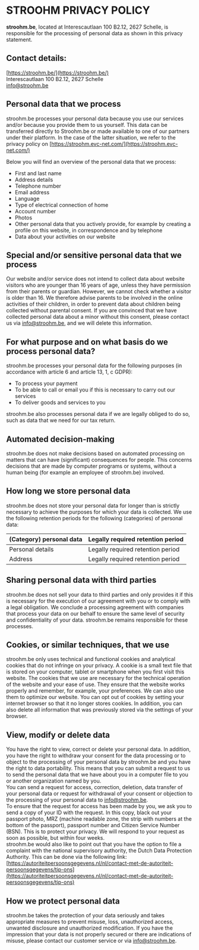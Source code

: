 # STROOHM PRIVACY POLICY

**stroohm.be**, located at Interescautlaan 100 B2.12, 2627 Schelle, is responsible for the processing of personal data as shown in this privacy statement.

## Contact details:
[https://stroohm.be/](https://stroohm.be/)  
Interescautlaan 100 B2.12, 2627 Schelle  
info@stroohm.be  

## Personal data that we process
stroohm.be processes your personal data because you use our services and/or because you provide them to us yourself. This data can be transferred directly to Stroohm.be or made available to one of our partners under their platform. In the case of the latter situation, we refer to the privacy policy on [https://stroohm.evc-net.com/](https://stroohm.evc-net.com/)

Below you will find an overview of the personal data that we process:

- First and last name
- Address details
- Telephone number
- Email address
- Language
- Type of electrical connection of home
- Account number
- Photos
- Other personal data that you actively provide, for example by creating a profile on this website, in correspondence and by telephone
- Data about your activities on our website

## Special and/or sensitive personal data that we process
Our website and/or service does not intend to collect data about website visitors who are younger than 16 years of age, unless they have permission from their parents or guardian. However, we cannot check whether a visitor is older than 16. We therefore advise parents to be involved in the online activities of their children, in order to prevent data about children being collected without parental consent. If you are convinced that we have collected personal data about a minor without this consent, please contact us via info@stroohm.be, and we will delete this information.

## For what purpose and on what basis do we process personal data?
stroohm.be processes your personal data for the following purposes (in accordance with article 6 and article 13, 1, c GDPR):

- To process your payment
- To be able to call or email you if this is necessary to carry out our services
- To deliver goods and services to you

stroohm.be also processes personal data if we are legally obliged to do so, such as data that we need for our tax return.

## Automated decision-making
stroohm.be does not make decisions based on automated processing on matters that can have (significant) consequences for people. This concerns decisions that are made by computer programs or systems, without a human being (for example an employee of stroohm.be) involved.

## How long we store personal data
stroohm.be does not store your personal data for longer than is strictly necessary to achieve the purposes for which your data is collected. We use the following retention periods for the following (categories) of personal data:

| (Category) personal data | Legally required retention period |
|--------------------------|----------------------------------|
| Personal details         | Legally required retention period |
| Address                  | Legally required retention period |

## Sharing personal data with third parties
stroohm.be does not sell your data to third parties and only provides it if this is necessary for the execution of our agreement with you or to comply with a legal obligation. We conclude a processing agreement with companies that process your data on our behalf to ensure the same level of security and confidentiality of your data. stroohm.be remains responsible for these processes.

## Cookies, or similar techniques, that we use
stroohm.be only uses technical and functional cookies and analytical cookies that do not infringe on your privacy. A cookie is a small text file that is stored on your computer, tablet or smartphone when you first visit this website. The cookies that we use are necessary for the technical operation of the website and your ease of use. They ensure that the website works properly and remember, for example, your preferences. We can also use them to optimize our website. You can opt out of cookies by setting your internet browser so that it no longer stores cookies. In addition, you can also delete all information that was previously stored via the settings of your browser.

## View, modify or delete data
You have the right to view, correct or delete your personal data. In addition, you have the right to withdraw your consent for the data processing or to object to the processing of your personal data by stroohm.be and you have the right to data portability. This means that you can submit a request to us to send the personal data that we have about you in a computer file to you or another organization named by you.  
You can send a request for access, correction, deletion, data transfer of your personal data or request for withdrawal of your consent or objection to the processing of your personal data to info@stroohm.be.  
To ensure that the request for access has been made by you, we ask you to send a copy of your ID with the request. In this copy, black out your passport photo, MRZ (machine readable zone, the strip with numbers at the bottom of the passport), passport number and Citizen Service Number (BSN). This is to protect your privacy. We will respond to your request as soon as possible, but within four weeks.  
stroohm.be would also like to point out that you have the option to file a complaint with the national supervisory authority, the Dutch Data Protection Authority. This can be done via the following link: [https://autoriteitpersoonsgegevens.nl/nl/contact-met-de-autoriteit-persoonsgegevens/tip-ons](https://autoriteitpersoonsgegevens.nl/nl/contact-met-de-autoriteit-persoonsgegevens/tip-ons)

## How we protect personal data
stroohm.be takes the protection of your data seriously and takes appropriate measures to prevent misuse, loss, unauthorized access, unwanted disclosure and unauthorized modification. If you have the impression that your data is not properly secured or there are indications of misuse, please contact our customer service or via info@stroohm.be.
